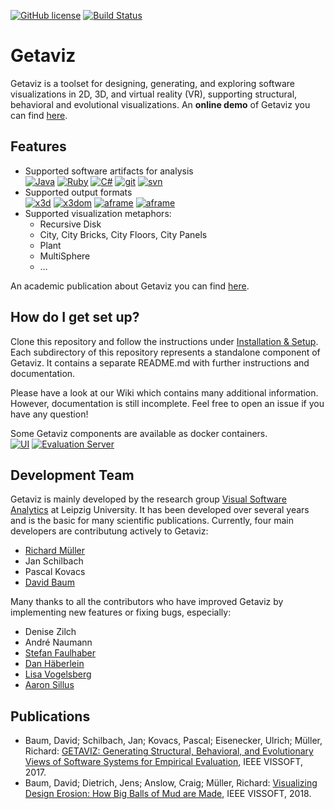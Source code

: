 [![GitHub license](https://img.shields.io/badge/License-Apache%202.0-blue.svg)](https://github.com/softvis-research/Getaviz/blob/master/LICENSE)
[![Build Status](https://travis-ci.com/softvis-research/Getaviz.svg?branch=master)](https://travis-ci.com/softvis-research/Getaviz)  
# Getaviz

Getaviz is a toolset for designing, generating, and exploring software visualizations in 2D, 3D, and virtual reality (VR), supporting structural, behavioral and evolutional visualizations. An **online demo** of Getaviz you can find [here](https://home.uni-leipzig.de/svis/getaviz/index.php?setup=web/RD%20freemind&model=RD%20freemind).

## Features
* Supported software artifacts for analysis  
[![Java](https://img.shields.io/badge/language-Java-blue.svg)](https://java.com/)
[![Ruby](https://img.shields.io/badge/language-Ruby-blue.svg)](https://www.ruby-lang.org/)
[![C#](https://img.shields.io/badge/language-C%23-blue.svg)](https://docs.microsoft.com/en-us/dotnet/csharp/programming-guide/index)
[![git](https://img.shields.io/badge/SCM-git-blue.svg)](https://git-scm.com/)
[![svn](https://img.shields.io/badge/SCM-svn-blue.svg)](https://subversion.apache.org/)
* Supported output formats  
[![x3d](https://img.shields.io/badge/3D-X3D-blue.svg)](http://www.web3d.org/x3d/what-x3d)
[![x3dom](https://img.shields.io/badge/3D-x3dom-blue.svg)](https://www.x3dom.org/)
[![aframe](https://img.shields.io/badge/3D-A--Frame-blue.svg)](https://aframe.io/)
[![aframe](https://img.shields.io/badge/VR-HTC_Vive-blue.svg)](https://www.vive.com/)
* Supported visualization metaphors: 
  * Recursive Disk
  * City, City Bricks, City Floors, City Panels
  * Plant
  * MultiSphere
  * …
  
An academic publication about Getaviz you can find [here](https://www.researchgate.net/publication/320083290_GETAVIZ_Generating_Structural_Behavioral_and_Evolutionary_Views_of_Software_Systems_for_Empirical_Evaluation).

## How do I get set up? ###

Clone this repository and follow the instructions under [Installation & Setup](../../wiki/Installation-&-Setup).
Each subdirectory of this repository represents a standalone component of Getaviz. It contains a separate README.md with further instructions and documentation.

Please have a look at our Wiki which contains many additional information. However, documentation is still incomplete. Feel free to open an issue if you have any question!

Some Getaviz components are available as docker containers.  
[![UI](https://img.shields.io/badge/docker-ui-blue.svg)](https://hub.docker.com/r/getaviz/evaluationserver)
[![Evaluation Server](https://img.shields.io/badge/docker-evaluationserver-blue.svg)](https://hub.docker.com/r/getaviz/ui)

## Development Team

Getaviz is mainly developed by the research group [Visual Software Analytics](http://softvis.wifa.uni-leipzig.de) at Leipzig University. It has been developed over several years and is the basic for many scientific publications. Currently, four main developers are contributung actively to Getaviz:
* [Richard Müller](https://github.com/rmllr)
* Jan Schilbach
* Pascal Kovacs
* [David Baum](http://home.uni-leipzig.de/svis/Research%20Group/#DavidBaum)

Many thanks to all the contributors who have improved Getaviz by implementing new features or fixing bugs, especially:

* Denise Zilch
* André Naumann
* [Stefan Faulhaber](https://github.com/StefanFaulhaber)
* [Dan Häberlein](https://github.com/dhaeb)
* [Lisa Vogelsberg](https://github.com/Valekta/)
* [Aaron Sillus](https://github.com/AaronSil)

## Publications
* Baum, David; Schilbach, Jan; Kovacs, Pascal; Eisenecker, Ulrich; Müller, Richard: [GETAVIZ: Generating Structural, Behavioral, and Evolutionary Views of Software Systems for Empirical Evaluation](https://www.researchgate.net/publication/320083290_GETAVIZ_Generating_Structural_Behavioral_and_Evolutionary_Views_of_Software_Systems_for_Empirical_Evaluation), IEEE VISSOFT, 2017.
* Baum, David; Dietrich, Jens; Anslow, Craig; Müller, Richard: [Visualizing Design Erosion: How Big Balls of Mud are Made](https://arxiv.org/abs/1807.06136), IEEE VISSOFT, 2018.
